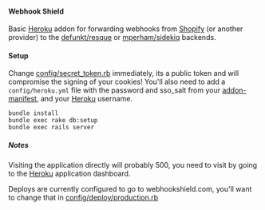 #### Webhook Shield

Basic [Heroku](https://www.heroku.com) addon for forwarding webhooks from [Shopify](https://www.shopify.com/) (or another provider) to the [defunkt/resque](https://github.com/defunkt/resque) or [mperham/sidekiq](https://github.com/mperham/sidekiq) backends.

#### Setup

Change [config/secret_token.rb](https://github.com/BlakeMesdag/webhook_shield/blob/master/config/secret_token.rb) immediately, its a public token and will compromise the signing of your cookies! You'll also need to add a `config/heroku.yml` file with the password and sso_salt from your [addon-manifest](https://devcenter.heroku.com/articles/add-on-manifest), and your [Heroku](https://www.heroku.com) username.

```
bundle install
bundle exec rake db:setup
bundle exec rails server
```

##### Notes

Visiting the application directly will probably 500, you need to visit by going to the [Heroku](https://www.heroku.com) application dashboard.

Deploys are currently configured to go to webhookshield.com, you'll want to change that in [config/deploy/production.rb](https://github.com/BlakeMesdag/webhook_shield/blob/master/config/deploy/production.rb#L17)
